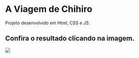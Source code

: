 # A Viagem de Chihiro

Projeto desenvolvido em Html, CSS e JS. 
## Confira o resultado clicando na imagem.

<a href="https://mariocarvalho001.github.io/One-Page-Chihiro/" target="_blank" ><img src="https://www.planocritico.com/wp-content/uploads/2021/03/a_viagem_de_chihiro_plano_critico.jpg"></a>

